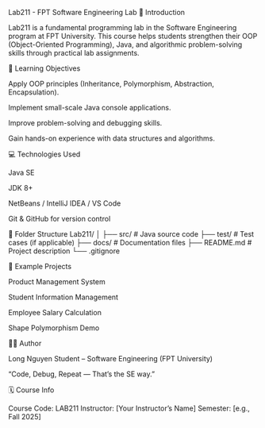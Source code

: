 Lab211 - FPT Software Engineering Lab
📘 Introduction

Lab211 is a fundamental programming lab in the Software Engineering program at FPT University.
This course helps students strengthen their OOP (Object-Oriented Programming), Java, and algorithmic problem-solving skills through practical lab assignments.

🧠 Learning Objectives

Apply OOP principles (Inheritance, Polymorphism, Abstraction, Encapsulation).

Implement small-scale Java console applications.

Improve problem-solving and debugging skills.

Gain hands-on experience with data structures and algorithms.

💻 Technologies Used

Java SE

JDK 8+

NetBeans / IntelliJ IDEA / VS Code

Git & GitHub for version control

🧩 Folder Structure
Lab211/
│
├── src/              # Java source code
├── test/             # Test cases (if applicable)
├── docs/             # Documentation files
├── README.md         # Project description
└── .gitignore

🚀 Example Projects

Product Management System

Student Information Management

Employee Salary Calculation

Shape Polymorphism Demo

👨‍💻 Author

Long Nguyen
Student – Software Engineering (FPT University)

“Code, Debug, Repeat — That’s the SE way.”

🗓️ Course Info

Course Code: LAB211
Instructor: [Your Instructor’s Name]
Semester: [e.g., Fall 2025]
